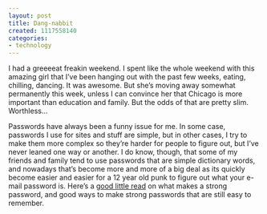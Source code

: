 ```yaml
---
layout: post
title: Dang-nabbit
created: 1117558140
categories:
- technology
---
```

I had a greeeeat freakin weekend. I spent like the whole weekend with this amazing girl that I’ve been hanging out with the past few weeks, eating, chilling, dancing. It was awesome. But she’s moving away somewhat permanently this week, unless I can convince her that Chicago is more important than education and family. But the odds of that are pretty slim. Worthless...

Passwords have always been a funny issue for me. In some case, passwords I use for sites and stuff are simple, but in other cases, I try to make them more complex so they’re harder for people to figure out, but I’ve never leaned one way or another. I do know, though, that some of my friends and family tend to use passwords that are simple dictionary words, and nowadays that’s become more and more of a big deal as its quickly become easier and easier for a 12 year old punk to figure out what your e-mail password is. Here’s a [good little read](http://iamservices.utexas.edu/help/ut-eid-help-topics/choosing-a-strong-password/) on what makes a strong password, and good ways to make strong passwords that are still easy to remember.

